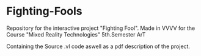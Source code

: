 # Fighting-Fools
Repository for the interactive project "Fighting Fool". Made in VVVV for the Course "Mixed Reality Technologies" 5th.Semester ArT

Containing the Source .vl code aswell as a pdf description of the project.
